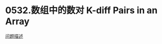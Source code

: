 # 0532.数组中的数对 K-diff Pairs in an Array

[问题描述](../problems/0532.k-diff-pairs-in-an-array/content.html)

